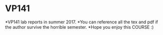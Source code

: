 # VP141
*VP141 lab reports in summer 2017. 
*You can reference all the tex and pdf if the author survive the horrible semester.
*Hope you enjoy this COURSE :)
